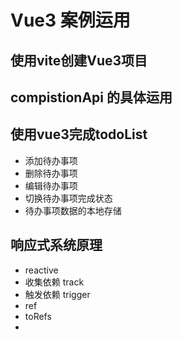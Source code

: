 # Vue3 案例运用

## 使用vite创建Vue3项目

## compistionApi 的具体运用

## 使用vue3完成todoList

* 添加待办事项
* 删除待办事项
* 编辑待办事项
* 切换待办事项完成状态
* 待办事项数据的本地存储

## 响应式系统原理

* reactive
* 收集依赖 track
* 触发依赖 trigger
* ref
* toRefs
*
